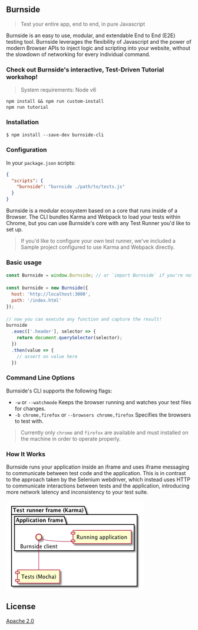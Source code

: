 ## Burnside

> Test your entire app, end to end, in pure Javascript

Burnside is an easy to use, modular, and extendable End to End (E2E) testing tool. Burnside leverages the flexibility of Javascript and the power of modern Browser APIs to inject logic and scripting into your website, without the slowdown of networking for every individual command.

### Check out Burnside's interactive, Test-Driven Tutorial workshop!
> System requirements: Node v6
```
npm install && npm run custom-install
npm run tutorial
```

<a name="installation"></a>
### Installation

```
$ npm install --save-dev burnside-cli
```

<a name="configuration"></a>
### Configuration
In your `package.json` scripts:
```JSON
{
  "scripts": {
    "burnside": "burnside ./path/to/tests.js"
  }
}  
```

Burnside is a modular ecosystem based on a core that runs inside of a Browser. The CLI bundles Karma and Webpack to load your tests within Chrome, but you can use Burnside's core with any Test Runner you'd like to set up.
> If you'd like to configure your own test runner, we've included a Sample project configured to use Karma and Webpack directly.

<a name="basic-usage"></a>
### Basic usage

```js
const Burnside = window.Burnside; // or `import Burnside` if you're not using the CLI

const burnside = new Burnside({
  host: 'http://localhost:3000',
  path: '/index.html'
});

// now you can execute any function and capture the result!
burnside
  .exec(['.header'], selector => {
    return document.querySelector(selector);
  })
  .then(value => {
    // assert on value here
  })
```

<a name="cli-usage"></a>
### Command Line Options
Burnside's CLI supports the following flags:

- `-w` or `--watchmode` Keeps the browser running and watches your test files for changes.
- `-b chrome,firefox` or `--browsers chrome,firefox` Specifies the browsers to test with.

> Currently only `chrome` and `firefox` are available and must installed on the machine in order to operate properly.

<a name="how"></a>
### How It Works

Burnside runs your application inside an iframe and uses iframe messaging to communicate between test code and the application. This is in contrast to the approach taken by the Selenium webdriver, which instead uses HTTP to communicate interactions between tests and the application, introducing more network latency and inconsistency to your test suite.

![overview.png](overview.png)

## License

[Apache 2.0](LICENSE.txt)
